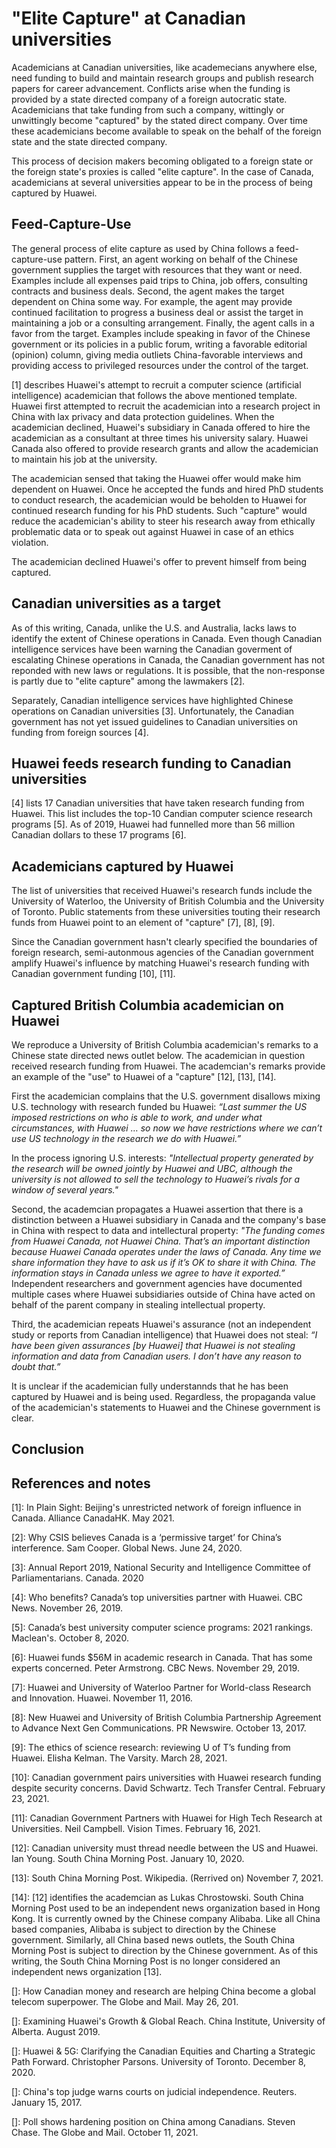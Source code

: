 # "Elite Capture" at Canadian universities
Academicians at Canadian universities, like academecians anywhere else, need funding to build and maintain research groups and publish research papers for career advancement.
Conflicts arise when the funding is provided by a state directed company of a foreign autocratic state.
Academicians that take funding from such a company, wittingly or unwittingly become "captured" by the stated direct company.
Over time these academicians become available to speak on the behalf of the foreign state and the state directed company.

This process of decision makers becoming obligated to a foreign state or the foreign state's proxies is called "elite capture".
In the case of Canada, academicians at several universities appear to be in the process of being captured by Huawei.

## Feed-Capture-Use
The general process of elite capture as used by China follows a feed-capture-use pattern.
First, an agent working on behalf of the Chinese government supplies the target with resources that they want or need.
Examples include all expenses paid trips to China, job offers, consulting contracts and business deals.
Second, the agent makes the target dependent on China some way. 
For example, the agent may provide continued facilitation to progress a business deal or assist the target in maintaining a job or a consulting arrangement.
Finally, the agent calls in a favor from the target.
Examples include speaking in favor of the Chinese government or its policies in a public forum, writing a favorable editorial (opinion) column, giving media outliets China-favorable interviews and providing access to privileged resources under the control of the target.

\[1\] describes Huawei's attempt to recruit a computer science (artificial intelligence) academician that follows the above mentioned template.
Huawei first attempted to recruit the academician into a research project in China with lax privacy and data protection guidelines.
When the academician declined, Huawei's subsidiary in Canada offered to hire the academician as a consultant at three times his university salary.
Huawei Canada also offered to provide research grants and allow the academician to maintain his job at the university.

The academician sensed that taking the Huawei offer would make him dependent on Huawei.
Once he accepted the funds and hired PhD students to conduct research, the academician would be beholden to Huawei for continued research funding for his PhD students.
Such "capture" would reduce the academician's ability to steer his research away from ethically problematic data or to speak out against Huawei in case of an ethics violation.

The academician declined Huawei's offer to prevent himself from being captured.

## Canadian universities as a target
As of this writing, Canada, unlike the U.S. and Australia, lacks laws to identify the extent of Chinese operations in Canada.
Even though Canadian intelligence services have been warning the Canadian goverment of escalating Chinese operations in Canada, the Canadian government has not reponded with new laws or regulations.
It is possible, that the non-response is partly due to "elite capture" among the lawmakers \[2\].

Separately, Canadian intelligence services have highlighted Chinese operations on Canadian universities \[3\].
Unfortunately, the Canadian government has not yet issued guidelines to Canadian universities on funding from foreign sources \[4\].

## Huawei feeds research funding to Canadian universities
\[4\] lists 17 Canadian universities that have taken research funding from Huawei.
This list includes the top-10 Candian computer science research programs \[5\].
As of 2019, Huawei had funnelled more than 56 million Canadian dollars to these 17 programs \[6\].

## Academicians captured by Huawei
The list of universities that received Huawei's research funds include the University of Waterloo, the University of British Columbia and the University of Toronto.
Public statements from these universities touting their research funds from Huawei point to an element of "capture" \[7\], \[8\], \[9\].

Since the Canadian government hasn't clearly specified the boundaries of foreign research, semi-autonmous agencies of the Canadian government amplify Huawei's influence by matching Huawei's research funding with Canadian government funding \[10\], \[11\].

## Captured British Columbia academician on Huawei
We reproduce a University of British Columbia academician's remarks to a Chinese state directed news outlet below.
The academician in question received research funding from Huawei.
The academcian's remarks provide an example of the "use" to Huawei of a "capture" \[12\], \[13\], \[14\].

First the academician complains that the U.S. government disallows mixing U.S. technology with research funded bu Huawei:
*“Last summer the US imposed restrictions on who is able to work, and under what circumstances, with Huawei … so now we have restrictions where we can’t use US technology in the research we do with Huawei.”* 

In the process ignoring U.S. interests:
*"Intellectual property generated by the research will be owned jointly by Huawei and UBC, although the university is not allowed to sell the technology to Huawei’s rivals for a window of several years."*

Second, the academcian propagates a Huawei assertion that there is a distinction between a Huawei subsidiary in Canada and the company's base in China with respect to data and intellectural property:
*"The funding comes from Huawei Canada, not Huawei China. That’s an important distinction because Huawei Canada operates under the laws of Canada. Any time we share information they have to ask us if it’s OK to share it with China. The information stays in Canada unless we agree to have it exported.”*
Independent researchers and government agencies have documented multiple cases where Huawei subsidiaries outside of China have acted on behalf of the parent company in stealing intellectual property.

Third, the academician repeats Huawei's assurance (not an independent study or reports from Canadian intelligence) that Huawei does not steal:
*“I have been given assurances [by Huawei] that Huawei is not stealing information and data from Canadian users. I don’t have any reason to doubt that.”*

It is unclear if the academician fully understannds that he has been captured by Huawei and is being used.
Regardless, the propaganda value of the academician's statements to Huawei and the Chinese government is clear.

## Conclusion

## References and notes
\[1\]: In Plain Sight: Beijing's unrestricted network of foreign influence in Canada. Alliance CanadaHK. May 2021.

\[2\]: Why CSIS believes Canada is a ‘permissive target’ for China’s interference. Sam Cooper. Global News. June 24, 2020.

\[3\]: Annual Report 2019, National Security and Intelligence Committee of Parliamentarians. Canada. 2020

\[4\]: Who benefits? Canada’s top universities partner with Huawei. CBC News. November 26, 2019.

\[5\]: Canada’s best university computer science programs: 2021 rankings. Maclean's. October 8, 2020.

\[6\]: Huawei funds $56M in academic research in Canada. That has some experts concerned. Peter Armstrong. CBC News. November 29, 2019.

\[7\]: Huawei and University of Waterloo Partner for World-class Research and Innovation. Huawei. November 11, 2016.

\[8\]: New Huawei and University of British Columbia Partnership Agreement to Advance Next Gen Communications. PR Newswire. October 13, 2017.

\[9\]: The ethics of science research: reviewing U of T’s funding from Huawei. Elisha Kelman. The Varsity. March 28, 2021.

\[10\]: Canadian government pairs universities with Huawei research funding despite security concerns. David Schwartz. Tech Transfer Central. February 23, 2021. 

\[11\]: Canadian Government Partners with Huawei for High Tech Research at Universities. Neil Campbell. Vision Times. February 16, 2021.

\[12\]: Canadian university must thread needle between the US and Huawei. Ian Young. South China Morning Post. January 10, 2020.

\[13\]: South China Morning Post. Wikipedia. (Rerrived on) November 7, 2021.

\[14\]: \[12\] identifies the academcian as Lukas Chrostowski. South China Morning Post used to be an independent news organization based in Hong Kong. 
It is currently owned by the Chinese company Alibaba. Like all China based companies, Alibaba is subject to direction by the Chinese government. 
Similarly, all China based news outlets, the South China Morning Post is subject to direction by the Chinese government. 
As of this writing, the South China Morning Post is no longer considered an independent news organization \[13\]. 

\[\]: How Canadian money and research are helping China become a global telecom superpower. The Globe and Mail. May 26, 201.

\[\]: Examining Huawei's Growth & Global Reach. China Institute, University of Alberta. August 2019.

\[\]:  Huawei & 5G: Clarifying the Canadian Equities and Charting a Strategic Path Forward. Christopher Parsons. University of Toronto. December 8, 2020.

\[\]: China's top judge warns courts on judicial independence. Reuters. January 15, 2017.

\[\]: Poll shows hardening position on China among Canadians. Steven Chase. The Globe and Mail. October 11, 2021.